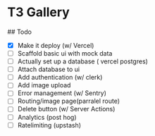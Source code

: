 # T3 Gallery

## Todo

- [x] Make it deploy (w/ Vercel)
- [ ] Scaffold basic ui with mock data
- [ ] Actually set up a database ( vercel postgres)
- [ ] Attach database to ui
- [ ] Add authentication (w/ clerk)
- [ ] Add image upload
- [ ] Error management (w/ Sentry)
- [ ] Routing/image page(parralel route)
- [ ] Delete button (w/ Server Actions)
- [ ] Analytics (post hog)
- [ ] Ratelimiting (upstash)
